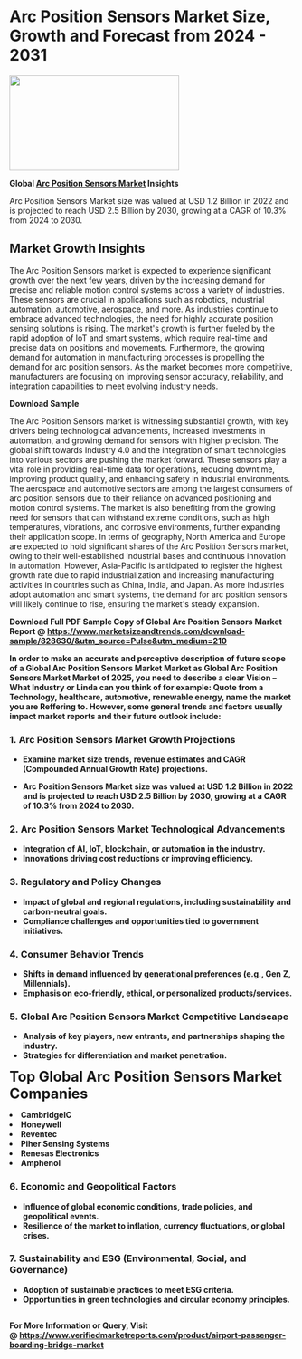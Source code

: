 <H1>Arc Position Sensors Market Size, Growth and Forecast from 2024 - 2031</H1><img class="aligncenter size-medium wp-image-584254" src="https://thirdeyenews.in/wp-content/uploads/2024/09/Global-Market-Research-300x168.jpeg" alt="" width="300" height="168" /><p><strong>Global&nbsp;<a href="https://www.marketsizeandtrends.com/download-sample/828630/&amp;utm_source=Pulse&amp;utm_medium=210">Arc Position Sensors Market</a> Insights</strong></p><p>Arc Position Sensors Market size was valued at USD 1.2 Billion in 2022 and is projected to reach USD 2.5 Billion by 2030, growing at a CAGR of 10.3% from 2024 to 2030.</p><p><h2>Market Growth Insights</h2> <p>The Arc Position Sensors market is expected to experience significant growth over the next few years, driven by the increasing demand for precise and reliable motion control systems across a variety of industries. These sensors are crucial in applications such as robotics, industrial automation, automotive, aerospace, and more. As industries continue to embrace advanced technologies, the need for highly accurate position sensing solutions is rising. The market's growth is further fueled by the rapid adoption of IoT and smart systems, which require real-time and precise data on positions and movements. Furthermore, the growing demand for automation in manufacturing processes is propelling the demand for arc position sensors. As the market becomes more competitive, manufacturers are focusing on improving sensor accuracy, reliability, and integration capabilities to meet evolving industry needs.</p> <p><strong>Download Sample</strong></p> <p>The Arc Position Sensors market is witnessing substantial growth, with key drivers being technological advancements, increased investments in automation, and growing demand for sensors with higher precision. The global shift towards Industry 4.0 and the integration of smart technologies into various sectors are pushing the market forward. These sensors play a vital role in providing real-time data for operations, reducing downtime, improving product quality, and enhancing safety in industrial environments. The aerospace and automotive sectors are among the largest consumers of arc position sensors due to their reliance on advanced positioning and motion control systems. The market is also benefiting from the growing need for sensors that can withstand extreme conditions, such as high temperatures, vibrations, and corrosive environments, further expanding their application scope. In terms of geography, North America and Europe are expected to hold significant shares of the Arc Position Sensors market, owing to their well-established industrial bases and continuous innovation in automation. However, Asia-Pacific is anticipated to register the highest growth rate due to rapid industrialization and increasing manufacturing activities in countries such as China, India, and Japan. As more industries adopt automation and smart systems, the demand for arc position sensors will likely continue to rise, ensuring the market's steady expansion. <p><strong></p><p><span class=""><strong>Download Full PDF Sample Copy of Global Arc Position Sensors Market Report</strong> @ <a href="https://www.marketsizeandtrends.com/download-sample/828630/&amp;utm_source=Pulse&amp;utm_medium=210" target="_blank">https://www.marketsizeandtrends.com/download-sample/828630/&amp;utm_source=Pulse&amp;utm_medium=210</a></span></p><p>In order to make an accurate and perceptive description of future scope of a Global&nbsp;Arc Position Sensors Market Market as Global&nbsp;Arc Position Sensors Market Market of 2025, you need to describe a clear Vision &ndash; What Industry or Linda can you think of for example: Quote from a Technology, healthcare, automotive, renewable energy, name the market you are Reffering to. However, some general trends and factors usually impact market reports and their future outlook include:</p><h3>1.&nbsp;<strong>Arc Position Sensors Market Growth Projections</strong></h3><ul><li>Examine market size trends, revenue estimates and CAGR (Compounded Annual Growth Rate) projections.</li><li><p>Arc Position Sensors Market size was valued at USD 1.2 Billion in 2022 and is projected to reach USD 2.5 Billion by 2030, growing at a CAGR of 10.3% from 2024 to 2030.</p></li></ul><h3>2.&nbsp;<strong>Arc Position Sensors Market Technological Advancements</strong></h3><ul><li>Integration of AI, IoT, blockchain, or automation in the industry.</li><li>Innovations driving cost reductions or improving efficiency.</li></ul><h3>3.&nbsp;<strong>Regulatory and Policy Changes</strong></h3><ul><li>Impact of global and regional regulations, including sustainability and carbon-neutral goals.</li><li>Compliance challenges and opportunities tied to government initiatives.</li></ul><h3>4.&nbsp;<strong>Consumer Behavior Trends</strong></h3><ul><li>Shifts in demand influenced by generational preferences (e.g., Gen Z, Millennials).</li><li>Emphasis on eco-friendly, ethical, or personalized products/services.</li></ul><h3>5.&nbsp;<strong>Global Arc Position Sensors Market Competitive Landscape</strong></h3><ul><li>Analysis of key players, new entrants, and partnerships shaping the industry.</li><li>Strategies for differentiation and market penetration.</li></ul><p data-pm-slice="1 1 []"><span style="color: inherit; font-family: inherit; font-size: 25px;">Top Global Arc Position Sensors Market Companies</span></p><div class="" data-test-id=""><p><li>CambridgeIC</li><li> Honeywell</li><li> Reventec</li><li> Piher Sensing Systems</li><li> Renesas Electronics</li><li> Amphenol</li></p></div><h3>6.&nbsp;<strong>Economic and Geopolitical Factors</strong></h3><ul><li>Influence of global economic conditions, trade policies, and geopolitical events.</li><li>Resilience of the market to inflation, currency fluctuations, or global crises.</li></ul><h3>7.&nbsp;<strong>Sustainability and ESG (Environmental, Social, and Governance)</strong></h3><ul><li>Adoption of sustainable practices to meet ESG criteria.</li><li>Opportunities in green technologies and circular economy principles.</li></ul><h2><strong style="font-size: 14px;">For More Information or Query, Visit @&nbsp;</strong><a style="background-color: #ffffff; font-size: 14px;" href="https://www.marketsizeandtrends.com/report/arc-position-sensors-market/" target="_blank">https://www.verifiedmarketreports.com/product/airport-passenger-boarding-bridge-market</a></h2>
